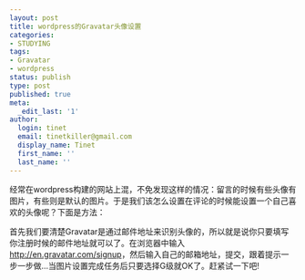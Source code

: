 ```yaml
---
layout: post
title: wordpress的Gravatar头像设置
categories:
- STUDYING
tags:
- Gravatar
- wordpress
status: publish
type: post
published: true
meta:
  _edit_last: '1'
author:
  login: tinet
  email: tinetkiller@gmail.com
  display_name: Tinet
  first_name: ''
  last_name: ''
---
```

经常在wordpress构建的网站上混，不免发现这样的情况：留言的时候有些头像有图片，有些则是默认的图片。于是我们该怎么设置在评论的时候能设置一个自己喜欢的头像呢？下面是方法：

首先我们要清楚Gravatar是通过邮件地址来识别头像的，所以就是说你只要填写你注册时候的邮件地址就可以了。在浏览器中输入<a href="http://en.gravatar.com/signup" target="_blank">http://en.gravatar.com/signup</a>，然后输入自己的邮箱地址，提交，跟着提示一步一步做...当图片设置完成任务后只要选择G级就OK了。赶紧试一下吧!
